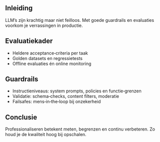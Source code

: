 ## Inleiding
LLM’s zijn krachtig maar niet feilloos. Met goede guardrails en evaluaties voorkom je verrassingen in productie.

## Evaluatiekader
- Heldere acceptance‑criteria per taak
- Golden datasets en regressietests
- Offline evaluaties én online monitoring

## Guardrails
- Instructieniveaus: system prompts, policies en functie‑grenzen
- Validatie: schema‑checks, content filters, moderatie
- Failsafes: mens‑in‑the‑loop bij onzekerheid

## Conclusie
Professionaliseren betekent meten, begrenzen en continu verbeteren. Zo houd je de kwaliteit hoog bij opschalen.

